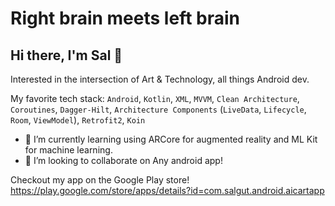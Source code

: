 # Right brain meets left brain
<h2>Hi there, I'm Sal  👋</h2>

Interested in the intersection of Art & Technology, all things Android dev.

 My favorite tech stack: `Android`, `Kotlin`, `XML`, `MVVM`, `Clean Architecture`, `Coroutines`, `Dagger-Hilt`, `Architecture Components` (`LiveData`, `Lifecycle`, `Room`, `ViewModel`), `Retrofit2`, `Koin`


- 🌱 I’m currently learning using ARCore for augmented reality and ML Kit for machine learning.
- 👯 I’m looking to collaborate on Any android app!

Checkout my app on the Google Play store!
https://play.google.com/store/apps/details?id=com.salgut.android.aicartapp
 
